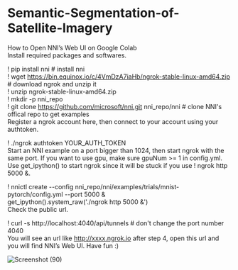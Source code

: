 # Semantic-Segmentation-of-Satellite-Imagery
How to Open NNI’s Web UI on Google Colab <br>
Install required packages and softwares.

! pip install nni # install nni <br>
! wget https://bin.equinox.io/c/4VmDzA7iaHb/ngrok-stable-linux-amd64.zip # download ngrok and unzip it <br>
! unzip ngrok-stable-linux-amd64.zip <br>
! mkdir -p nni_repo <br>
! git clone https://github.com/microsoft/nni.git nni_repo/nni # clone NNI's offical repo to get examples <br>
Register a ngrok account here, then connect to your account using your authtoken. <br>

! ./ngrok authtoken YOUR_AUTH_TOKEN <br>
Start an NNI example on a port bigger than 1024, then start ngrok with the same port. If you want to use gpu, make sure gpuNum >= 1 in config.yml. Use get_ipython() to start ngrok since it will be stuck if you use ! ngrok http 5000 &. <br>

! nnictl create --config nni_repo/nni/examples/trials/mnist-pytorch/config.yml --port 5000 & <br>
get_ipython().system_raw('./ngrok http 5000 &') <br>
Check the public url. <br>

! curl -s http://localhost:4040/api/tunnels # don't change the port number 4040 <br>
You will see an url like http://xxxx.ngrok.io after step 4, open this url and you will find NNI’s Web UI. Have fun :) <br>

![Screenshot (90)](https://user-images.githubusercontent.com/94308793/198894113-905a0228-401b-45f8-9868-9425f5b7c3be.png)
